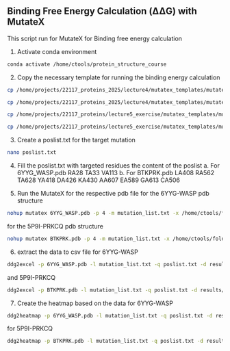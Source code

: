 ## Binding Free Energy Calculation (ΔΔG) with MutateX

This script run for MutateX for Binding free energy calculation 

1. Activate conda environment
```bash
conda activate /home/ctools/protein_structure_course
```

2. Copy the necessary template for running the binding energy calculation
```bash
cp /home/projects/22117_proteins_2025/lecture4/mutatex_templates/mutatex/templates/foldxsuite5/repair_runfile_template.txt .

cp /home/projects/22117_proteins_2025/lecture4/mutatex_templates/mutatex/templates/foldxsuite5/mutate_runfile_template.txt .

cp /home/projects/22117_proteins/lecture5_exercise/mutatex_templates/mutatex/templates/mutation_list.txt .

cp /home/projects/22117_proteins/lecture5_exercise/mutatex_templates/mutatex/templates/interface_runfile_template.txt .
```

3. Create a poslist.txt for the target mutation

```bash
nano poslist.txt
```
4. Fill the poslist.txt with targeted residues
the content of the poslist
a. For 6YYG_WASP.pdb
RA28
TA33
VA113
b. For BTKPRK.pdb
LA408
RA562
TA628
YA418
DA426
KA430
AA607
EA589
GA613
CA506

5. Run the MutateX for the respective pdb file
for the 6YYG-WASP pdb structure
```bash
nohup mutatex 6YYG_WASP.pdb -p 4 -m mutation_list.txt -x /home/ctools/foldx/foldx -f suite5 -R repair_runfile_template.txt -M mutate_runfile_template.txt -q poslist.txt -L -l -v -C  none -B  -I interface_runfile_template.txt &
```
 
for the 5P9I-PRKCQ pdb structure
```bash
nohup mutatex BTKPRK.pdb -p 4 -m mutation_list.txt -x /home/ctools/foldx/foldx -f suite5 -R repair_runfile_template.txt -M mutate_runfile_template.txt -q poslist.txt -L -l -v -C  none -B  -I interface_runfile_template.txt &
```

6. extract the data to csv file
for 6YYG-WASP
```bash
ddg2excel -p 6YYG_WASP.pdb -l mutation_list.txt -q poslist.txt -d results/interface_ddgs/final_averages/A/ -F csv
```

and 5P9I-PRKCQ
```bash
ddg2excel -p BTKPRK.pdb -l mutation_list.txt -q poslist.txt -d results/interface_ddgs/final_averages/A/ -F csv
```

7. Create the heatmap based on the data
for 6YYG-WASP
```bash
ddg2heatmap -p 6YYG_WASP.pdb -l mutation_list.txt -q poslist.txt -d results/interface_ddgs/final_averages/A/
```
for 5P9I-PRKCQ
```bash
ddg2heatmap -p BTKPRK.pdb -l mutation_list.txt -q poslist.txt -d results/interface_ddgs/final_averages/A/
```

